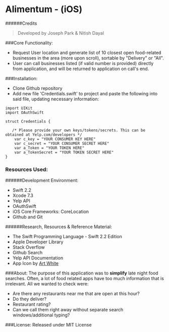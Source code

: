# Alimentum - (iOS)

######Credits

 >Developed by Joseph Park & Nitish Dayal <br />

###Core Functionality:
  - Request User location and generate list of 10 closest open food-related businesses in the area (more upon scroll), 
  sortable by "Delivery" or "All".
  - User can call businesses listed (if valid number is provided) directly from application, and will be returned to application on call's end.
  
###Installation:
 - Clone Github repository
 - Add new file 'Credentials.swift' to project and paste the following into said file, updating necessary information:

```
import UIKit
import OAuthSwift

struct Credentials {

   /* Please provide your own keys/tokens/secrets. This can be obtained at Yelp.com/developers */
    var c_key = "YOUR CONSUMER KEY HERE"
    var c_secret = "YOUR CONSUMER SECRET HERE"
    var a_Token = "YOUR TOKEN HERE"
    var a_TokenSecret = "YOUR TOKEN SECRET HERE"
}
```
  
### Resources Used:

######Development Environment: 
  - Swift 2.2
  - Xcode 7.3
  - Yelp API
  - OAuthSwift
  - iOS Core Frameworks: CoreLocation
  - Github and Git
  
######Research, Resources & Reference Material: 
  - The Swift Programming Language - Swift 2.2 Edition
  - Apple Developer Library
  - Stack Overflow
  - Github Search
  - Yelp API Documentation
  - App Icon by [Art White](https://www.iconfinder.com/ArtWhite)
  
###About:
  The purpose of this application was to **simplify** late night food searches.
  Often, a lot of food related apps have too much information that is irrelevant. All we wanted to check were:
  - Are there any restaurants near me that are open at this hour?
  - Do they deliver?
  - Restaurant rating?
  - Can we call them right away without separate search windows/additional typing?

###License:
  Released under MIT License
